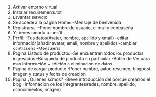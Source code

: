 1. Activar entorno virtual
2. Instalar requirements.txt
3. Levantar servicio
4. Se accede a la página Home:
      -Mensaje de bienvenida
5. Registrarse:
      -Poner nombre de usuario, e-mail y contraseña
6. Ya tenes creado tu perfil
7. Perfil:
      -Tus datos(Avatar, nombre, apellido y email)
      -editar información(añadir avatar, email, nombre y apellido)
      -cambiar contraseña
      -Mensajería
8. Página Listado de productos
      -Se encuentran todos los productos ingresados
      -Búsqueda de producto en particular
      -Botón de Ver para mas información + edición o eliminación de datos
9. Página de cargar producto
      -Poner nombre, autor, resumen, blogpost, imagen y status y fecha de creación
10. Página ¿Quiénes somos?
      -Breve introducción del porque creamos el blog
      -Informacion de los integrantes(redes, nombre, apellido, conocimientos, imagen)
 

